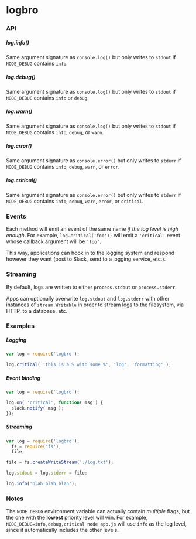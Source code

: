 # logbro


### API

##### log.info()

Same argument signature as `console.log()` but only writes to `stdout` if `NODE_DEBUG` contains `info`.

##### log.debug()

Same argument signature as `console.log()` but only writes to `stdout` if `NODE_DEBUG` contains `info` or `debug`.

##### log.warn()

Same argument signature as `console.log()` but only writes to `stdout` if `NODE_DEBUG` contains `info`, `debug`, or `warn`.

##### log.error()

Same argument signature as `console.error()` but only writes to `stderr` if `NODE_DEBUG` contains `info`, `debug`, `warn`, or `error`.

##### log.critical()

Same argument signature as `console.error()` but only writes to `stderr` if `NODE_DEBUG` contains `info`, `debug`, `warn`, `error`, or `critical`.

### Events

Each method will emit an event of the same name *if the log level is high enough*. For example, `log.critical('foo');` will emit a `'critical'` event whose callback argument will be `'foo'`.

This way, applications can hook in to the logging system and respond however they want (post to Slack, send to a logging service, etc.).

### Streaming

By default, logs are written to either `process.stdout` or `process.stderr`.

Apps can optionally overwrite `log.stdout` and `log.stderr` with other instances of `stream.Writable` in order to stream logs to the filesystem, via HTTP, to a database, etc.

### Examples

##### Logging

```js
var log = require('logbro');

log.critical( 'this is a % with some %', 'log', 'formatting' );
```

##### Event binding

```js
var log = require('logbro');

log.on( 'critical', function( msg ) {
  slack.notify( msg );
});
```

##### Streaming

```js
var log = require('logbro'),
  fs = require('fs'),
  file;

file = fs.createWriteStream('./log.txt');

log.stdout = log.stderr = file;

log.info('blah blah blah');
```

### Notes

The `NODE_DEBUG` environment variable can actually contain *multiple* flags, but the one with the **lowest** priority level will win. For example, `NODE_DEBUG=info,debug,critical node app.js` will use `info` as the log level, since it automatically includes the other levels.
